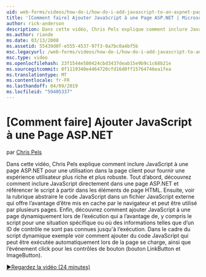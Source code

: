 ```yaml
---
uid: web-forms/videos/how-do-i/how-do-i-add-javascript-to-an-aspnet-page
title: '[Comment faire] Ajouter JavaScript à une Page ASP.NET | Microsoft Docs'
author: rick-anderson
description: Dans cette vidéo, Chris Pels explique comment inclure JavaScript à une page ASP.NET pour une utilisation dans la page client pour fournir une expérience utilisateur plus riche et plus robuste...
ms.author: riande
ms.date: 03/13/2008
ms.assetid: 55439d0f-e555-4537-97f3-0a7bc0a4bf5b
msc.legacyurl: /web-forms/videos/how-do-i/how-do-i-add-javascript-to-an-aspnet-page
msc.type: video
ms.openlocfilehash: 23f1544e500424cbd3437deab15e9b9c1c68b21e
ms.sourcegitcommit: 0f1119340e4464720cfd16d0ff15764746ea1fea
ms.translationtype: MT
ms.contentlocale: fr-FR
ms.lasthandoff: 04/09/2019
ms.locfileid: "59405337"
---
```

# <a name="how-do-i-add-javascript-to-an-aspnet-page"></a>[Comment faire] Ajouter JavaScript à une Page ASP.NET

par [Chris Pels](https://twitter.com/chrispels)

Dans cette vidéo, Chris Pels explique comment inclure JavaScript à une page ASP.NET pour une utilisation dans la page client pour fournir une expérience utilisateur plus riche et plus robuste. Tout d’abord, découvrez comment inclure JavaScript directement dans une page ASP.NET et référencer le script à partir dans les éléments de page HTML. Ensuite, voir la rubrique abstraire le code JavaScript dans un fichier JavaScript externe qui offre l’avantage d’être mis en cache par le navigateur et peut être utilisé par plusieurs pages. Enfin, découvrez comment ajouter JavaScript à une page dynamiquement lors de l’exécution qui a l’avantage de, y compris le script pour une situation spécifique ou où des informations telles que d’un ID de contrôle ne sont pas connues jusqu'à l’exécution. Dans le cadre du script dynamique exemple voir comment ajouter du code JavaScript qui peut être exécutée automatiquement lors de la page se charge, ainsi que l’événement click pour les contrôles de bouton (bouton LinkButton et ImageButton).

[&#9654;Regardez la vidéo (24 minutes)](https://channel9.msdn.com/Blogs/ASP-NET-Site-Videos/how-do-i-add-javascript-to-an-aspnet-page)
